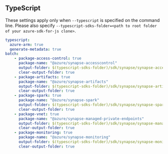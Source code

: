 ## TypeScript

These settings apply only when `--typescript` is specified on the command line.
Please also specify `--typescript-sdks-folder=<path to root folder of your azure-sdk-for-js clone>`.

``` yaml $(typescript)
typescript:
  azure-arm: true
  generate-metadata: true
batch:
    - package-access-control: true
      package-name: "@azure/synapse-accesscontrol"
      output-folder: $(typescript-sdks-folder)/sdk/synapse/synapse-accesscontrol
      clear-output-folder: true
    - package-artifacts: true
      package-name: "@azure/synapse-artifacts"
      output-folder: $(typescript-sdks-folder)/sdk/synapse/synapse-artifacts
      clear-output-folder: true
    - package-spark: true
      package-name: "@azure/synapse-spark"
      output-folder: $(typescript-sdks-folder)/sdk/synapse/synapse-spark
      clear-output-folder: true
    - package-vnet: true
      package-name: "@azure/synapse-managed-private-endpoints"
      output-folder: $(typescript-sdks-folder)/sdk/synapse/synapse-managed-private-endpoints
      clear-output-folder: true
    - package-monitoring: true
      package-name: "@azure/synapse-monitoring"
      output-folder: $(typescript-sdks-folder)/sdk/synapse/synapse-monitoring
      clear-output-folder: true
```
